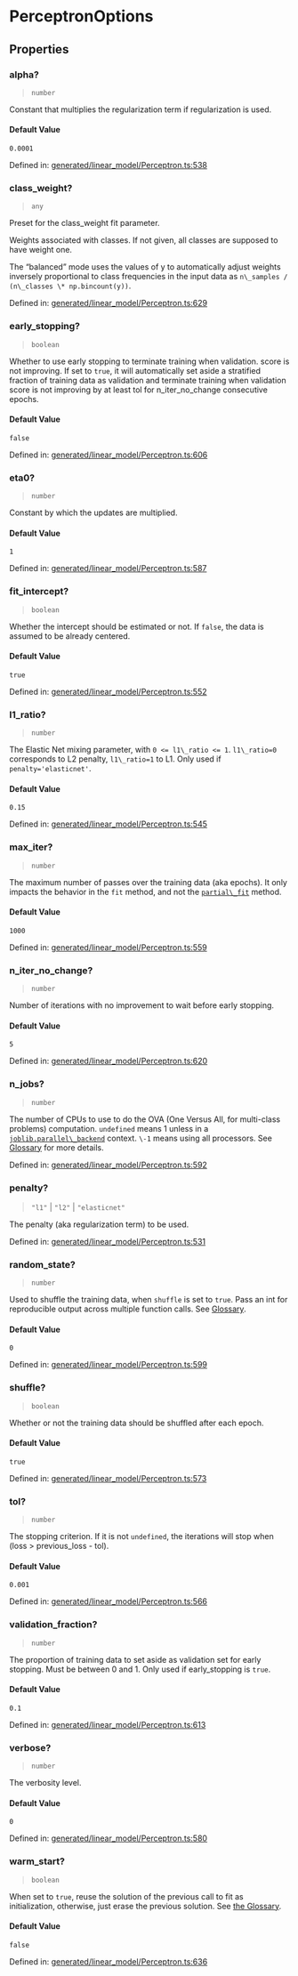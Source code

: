 # PerceptronOptions

## Properties

### alpha?

> `number`

Constant that multiplies the regularization term if regularization is used.

#### Default Value

`0.0001`

Defined in:  [generated/linear\_model/Perceptron.ts:538](https://github.com/transitive-bullshit/scikit-learn-ts/blob/122b3c0/packages/sklearn/src/generated/linear_model/Perceptron.ts#L538)

### class\_weight?

> `any`

Preset for the class\_weight fit parameter.

Weights associated with classes. If not given, all classes are supposed to have weight one.

The “balanced” mode uses the values of y to automatically adjust weights inversely proportional to class frequencies in the input data as `n\_samples / (n\_classes \* np.bincount(y))`.

Defined in:  [generated/linear\_model/Perceptron.ts:629](https://github.com/transitive-bullshit/scikit-learn-ts/blob/122b3c0/packages/sklearn/src/generated/linear_model/Perceptron.ts#L629)

### early\_stopping?

> `boolean`

Whether to use early stopping to terminate training when validation. score is not improving. If set to `true`, it will automatically set aside a stratified fraction of training data as validation and terminate training when validation score is not improving by at least tol for n\_iter\_no\_change consecutive epochs.

#### Default Value

`false`

Defined in:  [generated/linear\_model/Perceptron.ts:606](https://github.com/transitive-bullshit/scikit-learn-ts/blob/122b3c0/packages/sklearn/src/generated/linear_model/Perceptron.ts#L606)

### eta0?

> `number`

Constant by which the updates are multiplied.

#### Default Value

`1`

Defined in:  [generated/linear\_model/Perceptron.ts:587](https://github.com/transitive-bullshit/scikit-learn-ts/blob/122b3c0/packages/sklearn/src/generated/linear_model/Perceptron.ts#L587)

### fit\_intercept?

> `boolean`

Whether the intercept should be estimated or not. If `false`, the data is assumed to be already centered.

#### Default Value

`true`

Defined in:  [generated/linear\_model/Perceptron.ts:552](https://github.com/transitive-bullshit/scikit-learn-ts/blob/122b3c0/packages/sklearn/src/generated/linear_model/Perceptron.ts#L552)

### l1\_ratio?

> `number`

The Elastic Net mixing parameter, with `0 <= l1\_ratio <= 1`. `l1\_ratio=0` corresponds to L2 penalty, `l1\_ratio=1` to L1. Only used if `penalty='elasticnet'`.

#### Default Value

`0.15`

Defined in:  [generated/linear\_model/Perceptron.ts:545](https://github.com/transitive-bullshit/scikit-learn-ts/blob/122b3c0/packages/sklearn/src/generated/linear_model/Perceptron.ts#L545)

### max\_iter?

> `number`

The maximum number of passes over the training data (aka epochs). It only impacts the behavior in the `fit` method, and not the [`partial\_fit`](#sklearn.linear_model.Perceptron.partial_fit "sklearn.linear_model.Perceptron.partial_fit") method.

#### Default Value

`1000`

Defined in:  [generated/linear\_model/Perceptron.ts:559](https://github.com/transitive-bullshit/scikit-learn-ts/blob/122b3c0/packages/sklearn/src/generated/linear_model/Perceptron.ts#L559)

### n\_iter\_no\_change?

> `number`

Number of iterations with no improvement to wait before early stopping.

#### Default Value

`5`

Defined in:  [generated/linear\_model/Perceptron.ts:620](https://github.com/transitive-bullshit/scikit-learn-ts/blob/122b3c0/packages/sklearn/src/generated/linear_model/Perceptron.ts#L620)

### n\_jobs?

> `number`

The number of CPUs to use to do the OVA (One Versus All, for multi-class problems) computation. `undefined` means 1 unless in a [`joblib.parallel\_backend`](https://joblib.readthedocs.io/en/latest/parallel.html#joblib.parallel_backend "(in joblib v1.3.0.dev0)") context. `\-1` means using all processors. See [Glossary](../../glossary.html#term-n_jobs) for more details.

Defined in:  [generated/linear\_model/Perceptron.ts:592](https://github.com/transitive-bullshit/scikit-learn-ts/blob/122b3c0/packages/sklearn/src/generated/linear_model/Perceptron.ts#L592)

### penalty?

> `"l1"` \| `"l2"` \| `"elasticnet"`

The penalty (aka regularization term) to be used.

Defined in:  [generated/linear\_model/Perceptron.ts:531](https://github.com/transitive-bullshit/scikit-learn-ts/blob/122b3c0/packages/sklearn/src/generated/linear_model/Perceptron.ts#L531)

### random\_state?

> `number`

Used to shuffle the training data, when `shuffle` is set to `true`. Pass an int for reproducible output across multiple function calls. See [Glossary](../../glossary.html#term-random_state).

#### Default Value

`0`

Defined in:  [generated/linear\_model/Perceptron.ts:599](https://github.com/transitive-bullshit/scikit-learn-ts/blob/122b3c0/packages/sklearn/src/generated/linear_model/Perceptron.ts#L599)

### shuffle?

> `boolean`

Whether or not the training data should be shuffled after each epoch.

#### Default Value

`true`

Defined in:  [generated/linear\_model/Perceptron.ts:573](https://github.com/transitive-bullshit/scikit-learn-ts/blob/122b3c0/packages/sklearn/src/generated/linear_model/Perceptron.ts#L573)

### tol?

> `number`

The stopping criterion. If it is not `undefined`, the iterations will stop when (loss > previous\_loss - tol).

#### Default Value

`0.001`

Defined in:  [generated/linear\_model/Perceptron.ts:566](https://github.com/transitive-bullshit/scikit-learn-ts/blob/122b3c0/packages/sklearn/src/generated/linear_model/Perceptron.ts#L566)

### validation\_fraction?

> `number`

The proportion of training data to set aside as validation set for early stopping. Must be between 0 and 1. Only used if early\_stopping is `true`.

#### Default Value

`0.1`

Defined in:  [generated/linear\_model/Perceptron.ts:613](https://github.com/transitive-bullshit/scikit-learn-ts/blob/122b3c0/packages/sklearn/src/generated/linear_model/Perceptron.ts#L613)

### verbose?

> `number`

The verbosity level.

#### Default Value

`0`

Defined in:  [generated/linear\_model/Perceptron.ts:580](https://github.com/transitive-bullshit/scikit-learn-ts/blob/122b3c0/packages/sklearn/src/generated/linear_model/Perceptron.ts#L580)

### warm\_start?

> `boolean`

When set to `true`, reuse the solution of the previous call to fit as initialization, otherwise, just erase the previous solution. See [the Glossary](../../glossary.html#term-warm_start).

#### Default Value

`false`

Defined in:  [generated/linear\_model/Perceptron.ts:636](https://github.com/transitive-bullshit/scikit-learn-ts/blob/122b3c0/packages/sklearn/src/generated/linear_model/Perceptron.ts#L636)
